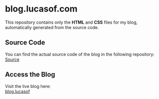 # blog.lucasof.com

This repository contains only the **HTML** and **CSS** files for my blog, automatically generated from the source code.

## Source Code

You can find the actual source code of the blog in the following repository:  
[Source](https://github.com/lucasdcampos/blog-src)

## Access the Blog

Visit the live blog here:  
[blog.lucasof](https://kzof-labs.github.io/blog.lucasof-files/)
